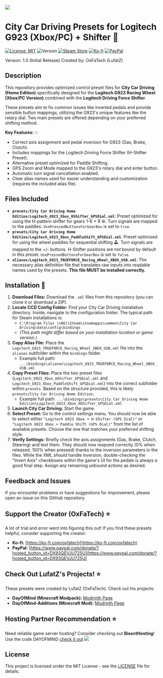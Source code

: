 ![](https://storage.ko-fi.com/cdn/useruploads/display/8baf1134-a01a-442a-b47e-ab78c9171c4d_sttfahrtenmitlogitechg923undschaltknauf.png)
# City Car Driving Presets for Logitech G923 (Xbox/PC) + Shifter 🚗

[![License: MIT](https://img.shields.io/badge/License-MIT-yellow.svg)](https://opensource.org/licenses/MIT) ![Version](https://img.shields.io/badge/Version-1.0-blue.svg) [![Steam Store](https://img.shields.io/badge/Steam-Store%20Page-blue?logo=steam)](https://store.steampowered.com/app/493490/City_Car_Driving/) [![Ko-fi](https://img.shields.io/badge/Ko--fi-Support-orange?logo=kofi)](https://ko-fi.com/oxfatech) [![PayPal](https://img.shields.io/badge/PayPal-Donate-blue?logo=paypal)](https://www.paypal.com/donate/?hosted_button_id=DX93QEVJU725U)

Version: 1.0 (Initial Release)
Created by: OxFaTech (LufatZ)

## Description

This repository provides optimized control preset files for **City Car Driving (Home Edition)** specifically designed for the **Logitech G923 Racing Wheel (Xbox/PC Version)** combined with the **Logitech Driving Force Shifter**.

These presets aim to fix common issues like inverted pedals and provide sensible button mappings, utilizing the G923's unique features like the rotary dial. Two main presets are offered depending on your preferred shifting method.

**Key Features:** ✨

* Correct axis assignment and pedal inversion for G923 (Gas, Brake, Clutch).
* Includes mappings for the Logitech Driving Force Shifter (H-Shifter Preset).
* Alternative preset optimized for Paddle Shifting.
* GPS Zoom and Mode mapped to the G923's rotary dial and enter button.
* Automatic turn signal cancellation enabled.
* Clear alias names used for easier understanding and customization (requires the included alias file).

## Files Included

* **`presets/City Car Driving Home Edition/Logitech_G923_Xbox_HShifter_GPSDial.xml`**: Preset optimized for using the H-pattern shifter for gears 1-6 + R ⚙️. Turn signals are mapped to the paddles. `UsePressedButtonsForGearBox` is set to `true`.
* **`presets/City Car Driving Home Edition/Logitech_G923_Xbox_PaddleShift_GPSDial.xml`**: Preset optimized for using the wheel paddles for sequential shifting 🕹️. Turn signals are mapped to the +/- buttons. H-Shifter positions are *not* bound by default in this preset. `UsePressedButtonsForGearBox` is set to `false`.
* **`aliases/Logitech_G923_TRUEFORCE_Racing_Wheel_XBOX_USB.xml`**: The necessary alias definition file that translates raw inputs into readable names used by the presets. **This file MUST be installed correctly.**

## Installation 🔧

1.  **Download Files:** Download the `.xml` files from this repository (you can clone it or download a ZIP).
2.  **Locate CCD Config Folder:** Find your City Car Driving installation directory. Inside, navigate to the configuration folder. The typical path for Steam installations is:
    * `C:\Program Files (x86)\Steam\steamapps\common\City Car Driving\data\config\bindings`
    * *(This path might differ based on your installation location or game version.)*
3.  **Copy Alias File:** Place the `Logitech_G923_TRUEFORCE_Racing_Wheel_XBOX_USB.xml` file into the `aliases` subfolder within the `bindings` folder.
    * Example full path: `...\bindings\aliases\Logitech_G923_TRUEFORCE_Racing_Wheel_XBOX_USB.xml`
4.  **Copy Preset Files:** Place the two preset files (`Logitech_G923_Xbox_HShifter_GPSDial.xml` and `Logitech_G923_Xbox_PaddleShift_GPSDial.xml`) into the correct subfolder within `presets`. Based on the structure provided, this is likely `presets/City Car Driving Home Edition`.
    * Example full path: `...\bindings\presets\City Car Driving Home Edition\Logitech_G923_Xbox_HShifter_GPSDial.xml`
5.  **Launch City Car Driving:** Start the game.
6.  **Select Preset:** Go to the control settings menu. You should now be able to select either `"Logitech G923 Xbox + H-Shifter (GPS Dial)"` or `"Logitech G923 Xbox + Paddle Shift (GPS Dial)"` from the list of available presets. Choose the one that matches your preferred shifting style.
7.  **Verify Settings:** Briefly check the axis assignments (Gas, Brake, Clutch, Steering) and test them. They should now respond correctly (0% when released, 100% when pressed) thanks to the inversion parameters in the files. While the XML *should* handle inversion, double-checking the "Invert Axis" checkboxes within the game's UI for the pedals is always a good final step. Assign any remaining unbound actions as desired.

## Feedback and Issues

If you encounter problems or have suggestions for improvement, please open an issue on this GitHub repository.

## Support the Creator (OxFaTech) ⭐

A lot of trial and error went into figuring this out! If you find these presets helpful, consider supporting the creator:

* **Ko-fi:** [https://ko-fi.com/oxfatech](https://ko-fi.com/oxfatech)
* **PayPal:** [https://www.paypal.com/donate/?hosted_button_id=DX93QEVJU725U](https://www.paypal.com/donate/?hosted_button_id=DX93QEVJU725U)

## Check Out LufatZ's Projects! ⭐

These presets were created by LufatZ (OxFaTech). Check out his projects:

* **DayOfMind (Minecraft Modpack):** [Modrinth Page](https://modrinth.com/modpack/dayofmind)
* **DayOfMind-Additions (Minecraft Mod):** [Modrinth Page](https://modrinth.com/mod/dayofmind-additions)

## Hosting Partner Recommendation ⭐

Need reliable game server hosting? Consider checking out **BisectHosting**!
Use the code DAYOFMIND [check it out](https://www.bisecthosting.com/clients/aff.php?aff=3251)
[![](https://wsrv.nl/?url=https%3A%2F%2Fwww.bisecthosting.com%2Fimages%2FCF%2FDayofMind_revamp%2Fbh_promo.png&n=-1)](https://www.bisecthosting.com/clients/aff.php?aff=3251)

## License

This project is licensed under the MIT License - see the [LICENSE](LICENSE) file for details.
